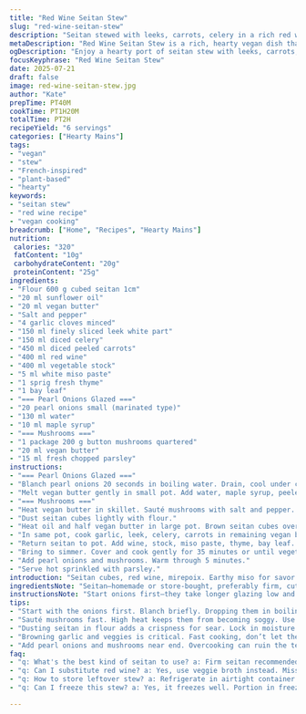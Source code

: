 ```yaml
---
title: "Red Wine Seitan Stew"
slug: "red-wine-seitan-stew"
description: "Seitan stewed with leeks, carrots, celery in a rich red wine broth, miso adds depth. Pearl onions glazed with butter and sugar. Mushrooms sautéed and tossed in parsley. Slow simmer brings veggies to tender. Protein-rich vegan main. Free of nuts, lactose, eggs."
metaDescription: "Red Wine Seitan Stew is a rich, hearty vegan dish that combines seitan, vegetables, and a depth of flavor from red wine and miso."
ogDescription: "Enjoy a hearty port of seitan stew with leeks, carrots, and pearl onions for a delicious vegan dinner option."
focusKeyphrase: "Red Wine Seitan Stew"
date: 2025-07-21
draft: false
image: red-wine-seitan-stew.jpg
author: "Kate"
prepTime: PT40M
cookTime: PT1H20M
totalTime: PT2H
recipeYield: "6 servings"
categories: ["Hearty Mains"]
tags:
- "vegan"
- "stew"
- "French-inspired"
- "plant-based"
- "hearty"
keywords:
- "seitan stew"
- "red wine recipe"
- "vegan cooking"
breadcrumb: ["Home", "Recipes", "Hearty Mains"]
nutrition: 
 calories: "320"
 fatContent: "10g"
 carbohydrateContent: "20g"
 proteinContent: "25g"
ingredients:
- "Flour 600 g cubed seitan 1cm"
- "20 ml sunflower oil"
- "20 ml vegan butter"
- "Salt and pepper"
- "4 garlic cloves minced"
- "150 ml finely sliced leek white part"
- "150 ml diced celery"
- "450 ml diced peeled carrots"
- "400 ml red wine"
- "400 ml vegetable stock"
- "5 ml white miso paste"
- "1 sprig fresh thyme"
- "1 bay leaf"
- "=== Pearl Onions Glazed ==="
- "20 pearl onions small (marinated type)"
- "130 ml water"
- "10 ml maple syrup"
- "=== Mushrooms ==="
- "1 package 200 g button mushrooms quartered"
- "20 ml vegan butter"
- "15 ml fresh chopped parsley"
instructions:
- "=== Pearl Onions Glazed ==="
- "Blanch pearl onions 20 seconds in boiling water. Drain, cool under cold water. Peel off skins."
- "Melt vegan butter gently in small pot. Add water, maple syrup, peeled onions. Salt and pepper. Simmer over low heat until liquid evaporates about 20 minutes. Keep warm."
- "=== Mushrooms ==="
- "Heat vegan butter in skillet. Sauté mushrooms with salt and pepper. Remove from heat. Fold in parsley. Hold."
- "Dust seitan cubes lightly with flour."
- "Heat oil and half vegan butter in large pot. Brown seitan cubes over medium heat. Season with salt and pepper. Remove seitan, set aside."
- "In same pot, cook garlic, leek, celery, carrots in remaining vegan butter for 4 minutes. Salt and pepper."
- "Return seitan to pot. Add wine, stock, miso paste, thyme, bay leaf. Salt and pepper."
- "Bring to simmer. Cover and cook gently for 35 minutes or until vegetables are soft. Stir occasionally."
- "Add pearl onions and mushrooms. Warm through 5 minutes."
- "Serve hot sprinkled with parsley."
introduction: "Seitan cubes, red wine, mirepoix. Earthy miso for savor. Pearl onions—glazed sweet. Mushrooms browned, parsley bright. No nuts, eggs, or dairy here. Simple vegan approach, rich in umami. Barrel aged wine, clincher taste. Long simmer until softness hits carrots and celery. Flavors mingle, thicken. Butter swapped for vegan type keeps richness but no lactose. Quick peel on onions after blanch. Carrots diced, celery diced, leek sliced fine to soften nicely. Short bursts of heat, then slow bubble. You want tender, layers of flavor, punchy wine setting tone. Balanced salt and pepper all along. Chunky, rustic, bold. French flair with plant power."
ingredientsNote: "Seitan—homemade or store-bought, preferably firm, cut evenly for uniform cooking. Flour dusting gives crispness in sear. Use white miso, lighter and subtle, swapped from brown miso for gentler tone. Vegan butter feels rich but keeps dairy out. Maple syrup replaces sugar in onion glaze—adds complexity and depth without cloying sweetness. Red wine should be dry, quality mid-range for best body in stew. Fresh thyme and bay leaf key aromatics, avoid dried if possible. Fresh parsley chopped at end to brighten earth tones. Onions peeled after brief blanch helps keep shape intact with softened skin for bite-sized pearls."
instructionsNote: "Start onions first—they take longer glazing low and slow, patience needed for sugar-water boil-off without burning. Mushrooms last, fast brown while stew simmers. Sauté garlic and veggies briefly so retained crunch softens without mush. Browning seitan first locks texture, keeps firmness after long simmer. Constant gentle bubble with lid prevents drying but stewing enough for flavor infusion. Stirring occasionally stops veggie bits from sticking or burning bottom. Add pearl onions and mushrooms near end to avoid overcooking, keep fresh textures intact. Final heat through allows mild meld of flavors without losing shine. Seasoning adjusted throughout helps balancing savory flavors. Parsley last for fresh herbal notes no wilt. Serve immediately, avoid reheating long to keep seitan firm."
tips:
- "Start with the onions first. Blanch briefly. Dropping them in boiling water helps peeling. Afterward, simmer with syrup. Patience needed for glaze. Maintain low heat. Avoid burning syrup. Allows sweetness to develop."
- "Sauté mushrooms fast. High heat keeps them from becoming soggy. Use vegan butter for richness. Salt and pepper before plating. Fold parsley in at last minute. Brightens the earthy tones. Keeps texture intact."
- "Dusting seitan in flour adds a crispness for sear. Lock in moisture. Browning gives texture. Keep on medium heat for best results. Don't rush this process. This sets up the stew's body."
- "Browning garlic and veggies is critical. Fast cooking, don’t let them turn mushy. Retain crunch, let flavors mingle. Building layers is key. Balanced seasoning brings out the depth. Check throughout cooking."
- "Add pearl onions and mushrooms near end. Overcooking can ruin the texture. Final five minutes just heat through. Enhances flavor without loss. Fresh parsley is essential. Last minute touch for brightness."
faq:
- "q: What's the best kind of seitan to use? a: Firm seitan recommended. Homemade or store-bought works. Cut evenly for cooking. Keep uniformity for best results."
- "q: Can I substitute red wine? a: Yes, use veggie broth instead. Missing depth though. Red wine adds umami. For alternatives, consider a splash of balsamic."
- "q: How to store leftover stew? a: Refrigerate in airtight container. Lasts 3 to 4 days max. Warming slowly is best. Avoid overheating. Keeps seitan’s texture."
- "q: Can I freeze this stew? a: Yes, it freezes well. Portion in freezer-safe containers. Lasts up to 3 months. Thaw overnight before reheating. Restore moisture gently."

---
```

